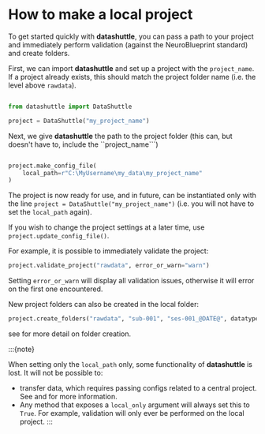 # How to make a local project

To get started quickly with **datashuttle**, you can pass a path to your project
and immediately perform validation (against the NeuroBlueprint standard)
and create folders.

First, we can import **datashuttle** and set up a project with the ``project_name``.
If a project already exists, this should match the project folder name (i.e. the level above ``rawdata``).

```python

from datashuttle import DataShuttle

project = DataShuttle("my_project_name")

```

Next, we give **datashuttle** the path to the project folder (this can, but doesn't have to, include
the ``project_name```)

```python

project.make_config_file(
    local_path=r"C:\MyUsername\my_data\my_project_name"
)

```

The project is now ready for use, and in future, can be instantiated only
with the line ``project = DataShuttle("my_project_name")`` (i.e. you will not
have to set the `local_path` again).

If you wish to change the project settings at a later time, use ``project.update_config_file()``.

For example, it is possible to immediately validate the project:

```python
project.validate_project("rawdata", error_or_warn="warn")
```

Setting ``error_or_warn`` will display all validation issues, otherwise
it will error on the first one encountered.

New project folders can also be created in the local folder:

```python
project.create_folders("rawdata", "sub-001", "ses-001_@DATE@", datatype=["ephys", "behav"])
```

see [](how-to-create-folders) for more detail on folder creation.

:::{note}

When setting only the `local_path` only, some functionality of **datashuttle** is lost.
It will not be possible to:
- transfer data, which requires passing configs related to a central project. See
[](how-to-transfer-data) and [](make-a-new-project_target) for more information.
- Any method that exposes a ``local_only`` argument will always set this to ``True``.
For example, validation will only ever be performed on the local project.
:::
